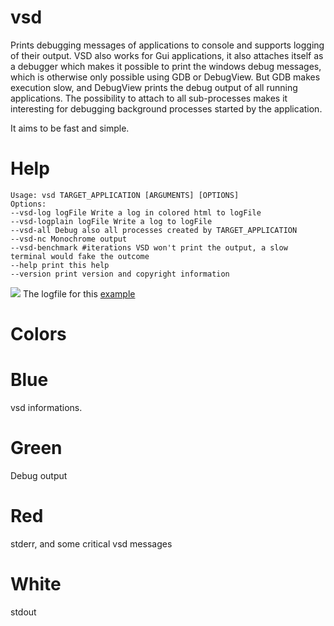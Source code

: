 vsd
===

Prints debugging messages of applications to console and supports logging of their output. VSD also works for Gui applications, it also attaches itself as a debugger which makes it possible to print the windows debug messages, which is otherwise only possible using GDB or DebugView. But GDB makes execution slow, and DebugView prints the debug output of all running applications. The possibility to attach to all sub-processes makes it interesting for debugging background processes started by the application.

It aims to be fast and simple.

Help
===
    
	Usage: vsd TARGET_APPLICATION [ARGUMENTS] [OPTIONS]
	Options:
	--vsd-log logFile Write a log in colored html to logFile
	--vsd-logplain logFile Write a log to logFile
	--vsd-all Debug also all processes created by TARGET_APPLICATION
	--vsd-nc Monochrome output
	--vsd-benchmark #iterations VSD won't print the output, a slow terminal would fake the outcome
	--help print this help
	--version print version and copyright information

![](http://winkde.org/~pvonreth/other/vsd/vsd.png)
The logfile for this [example](http://winkde.org/~pvonreth/other/vsd/dbg.html "example")

Colors
==

Blue
=

vsd informations.

Green
=

Debug output

Red
=

stderr, and some critical vsd messages

White
=

stdout

